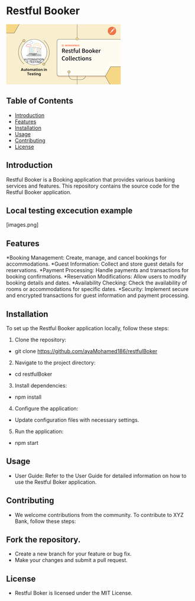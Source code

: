 # Restful Booker

![Restful booker logo](images.png)

## Table of Contents

- [Introduction](#introduction)
- [Features](#features)
- [Installation](#installation)
- [Usage](#usage)
- [Contributing](#contributing)
- [License](#license)

## Introduction

Restful Booker is a Booking application that provides various banking services and features. This repository contains the source code for the Restful Booker application.

## Local testing excecution example 
[images.png]

## Features

*Booking Management: Create, manage, and cancel bookings for accommodations.
*Guest Information: Collect and store guest details for reservations.
*Payment Processing: Handle payments and transactions for booking confirmations.
*Reservation Modifications: Allow users to modify booking details and dates.
*Availability Checking: Check the availability of rooms or accommodations for specific dates.
*Security: Implement secure and encrypted transactions for guest information and payment processing.

## Installation

To set up the Restful Booker application locally, follow these steps:

1. Clone the repository:
*   git clone https://github.com/ayaMohamed186/restfulBoker
2. Navigate to the project directory:
*   cd restfulBoker
3. Install dependencies:
*   npm install
4. Configure the application:
* Update configuration files with necessary settings.
5. Run the application:
*   npm start

## Usage
* User Guide: Refer to the User Guide for detailed information on how to use the Restful Boker application.

## Contributing
* We welcome contributions from the community. To contribute to XYZ Bank, follow these steps:

## Fork the repository.
* Create a new branch for your feature or bug fix.
* Make your changes and submit a pull request.

## License
* Restful Boker is licensed under the MIT License.